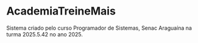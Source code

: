 # AcademiaTreineMais
Sistema criado pelo curso Programador de Sistemas, Senac Araguaína na turma 2025.5.42 no ano 2025.
